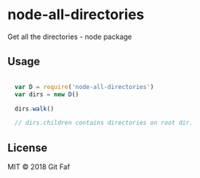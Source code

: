 # node-all-directories

Get all the directories - node package

## Usage

```javascript

  var D = require('node-all-directories')
  var dirs = new D()

  dirs.walk()

  // dirs.children contains directories on root dir.

```

## License

MIT &copy; 2018 Git Faf
